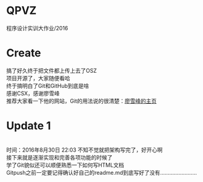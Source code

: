 # QPVZ
程序设计实训大作业/2016

<h1>Create</h1>
</hr>
搞了好久终于把文件都上传上去了OSZ</br>
项目开源了，大家随便看哈</br>
终于搞明白了Git和GitHub到底是啥</br>
感谢CSX，感谢廖雪峰</br>
推荐大家看一下他的网站，Git的用法说的很清楚：<a href = "http://www.liaoxuefeng.com/">廖雪峰的主页</a></br>

<h1>Update 1</h1></br>
时间：2016年8月30日 22:03
</hr>
不知不觉就把架构写完了，好开心啊</br>
接下来就是逐渐实现和完善各项功能的时候了</br>
学了Git貌似还可以顺便熟悉一下如何写HTML文档</br>
Gitpush之前一定要记得确认好自己的readme.md到底写好了没有……………………</br>
